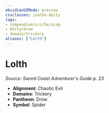 ```yaml
---
obsidianUIMode: preview
cssclasses: json5e-deity
tags:
- compendium/src/5e/scag
- deity/drow
- domain/trickery
aliases: ["Lolth"]
---
```

# Lolth
*Source: Sword Coast Adventurer's Guide p. 23* 

- **Alignment**: Chaotic Evil
- **Domains**: Trickery
- **Pantheon**: Drow
- **Symbol**: Spider